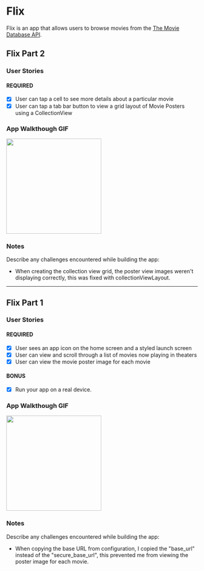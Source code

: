 # Flix

Flix is an app that allows users to browse movies from the [The Movie Database API](http://docs.themoviedb.apiary.io/#).

## Flix Part 2

### User Stories

#### REQUIRED
- [x] User can tap a cell to see more details about a particular movie
- [x] User can tap a tab bar button to view a grid layout of Movie Posters using a CollectionView

### App Walkthough GIF

<img src="http://g.recordit.co/mI2FbPCDSp.gif" width=250><br>

### Notes
Describe any challenges encountered while building the app:

- When creating the collection view grid, the poster view images weren't displaying correctly, this was fixed with collectionViewLayout. 

---

## Flix Part 1

### User Stories

#### REQUIRED 
- [x] User sees an app icon on the home screen and a styled launch screen
- [x] User can view and scroll through a list of movies now playing in theaters
- [x] User can view the movie poster image for each movie

#### BONUS
- [x] Run your app on a real device.

### App Walkthough GIF

<img src="http://g.recordit.co/7tK1eVVnWP.gif" width=250><br>

### Notes
Describe any challenges encountered while building the app:

- When copying the base URL from configuration, I copied the "base_url" instead of the "secure_base_url", this prevented me from viewing the poster image for each movie.
